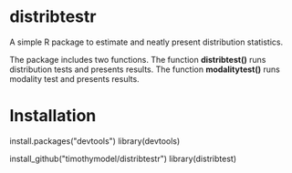 # distribtestr
A simple R package to estimate and neatly present distribution statistics.

The package includes two functions. The function **distribtest()** runs distribution tests and presents results. The function **modalitytest()** runs modality test and presents results.

# Installation

install.packages("devtools")
library(devtools)

install_github("timothymodel/distribtestr")
library(distribtest)
